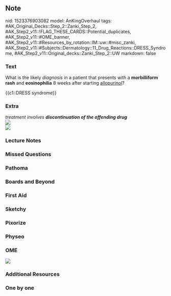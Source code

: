 ## Note
nid: 1523376903082
model: AnKingOverhaul
tags: #AK_Original_Decks::Step_2::Zanki_Step_2, #AK_Step2_v11::!FLAG_THESE_CARDS::Potential_duplicates, #AK_Step2_v11::#OME_banner, #AK_Step2_v11::#Resources_by_rotation::IM::uw::#misc_zanki, #AK_Step2_v11::#Subjects::Dermatology::11_Drug_Reactions::DRESS_Syndrome, #AK_Step2_v11::Original_decks::Zanki_Step_2::UW
markdown: false

### Text
What is the likely <i>diagnosis</i> in a patient that presents with
a <b>morbilliform rash</b> and <b>eosinophilia</b> 8 weeks after
starting <u>allopurinol</u>?
<div>
  {{c1::DRESS syndrome}}
</div>

### Extra
<div>
  <i>treatment involves <b>discontinuation of the offending
  drug</b></i>
</div><img src="dresssss.png">
<div><img src="asdfsdg.png"></div>

### Lecture Notes


### Missed Questions


### Pathoma


### Boards and Beyond


### First Aid


### Sketchy


### Pixorize


### Physeo


### OME
<div class="ome-widget">
  <a href="https://onlinemeded.org?ref=anki"><img src=
  "_OME_AnkiFlashcards_General_7.png"></a>
</div>

### Additional Resources


### One by one

